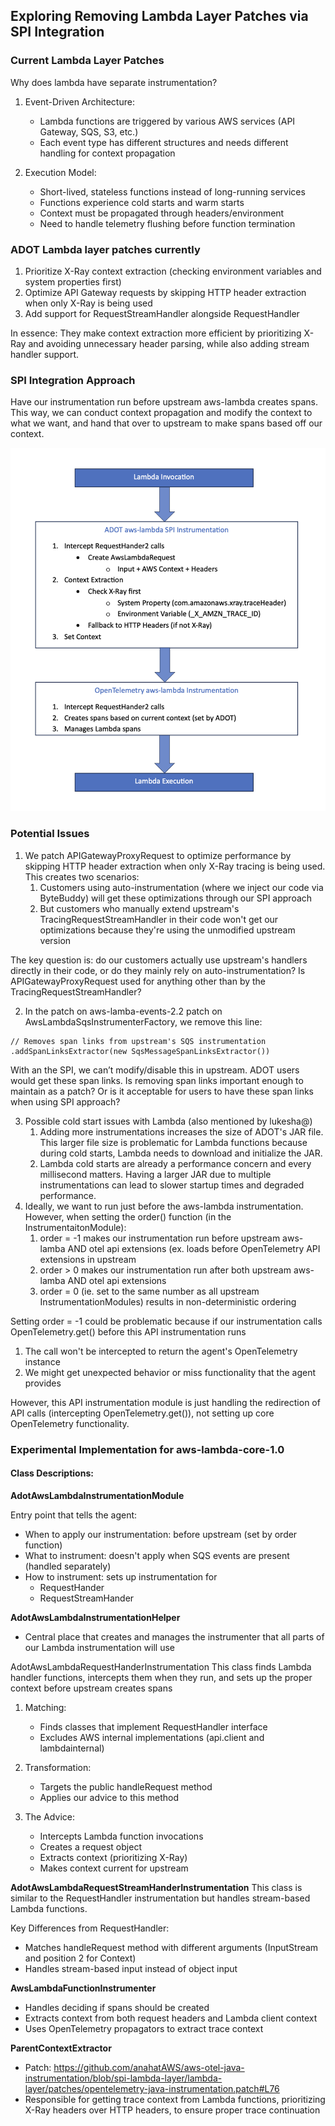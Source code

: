 ## Exploring Removing Lambda Layer Patches via SPI Integration

### Current Lambda Layer Patches

Why does lambda have separate instrumentation?

1. Event-Driven Architecture:

    * Lambda functions are triggered by various AWS services (API Gateway, SQS, S3, etc.)
    * Each event type has different structures and needs different handling for context propagation

1. Execution Model:

    * Short-lived, stateless functions instead of long-running services
    * Functions experience cold starts and warm starts
    * Context must be propagated through headers/environment
    * Need to handle telemetry flushing before function termination



### ADOT Lambda layer patches currently

1. Prioritize X-Ray context extraction (checking environment variables and system properties first)
2. Optimize API Gateway requests by skipping HTTP header extraction when only X-Ray is being used
3. Add support for RequestStreamHandler alongside RequestHandler

In essence: They make context extraction more efficient by prioritizing X-Ray and avoiding unnecessary header parsing, while also adding stream handler support.


### SPI  Integration Approach

Have our instrumentation run before upstream aws-lambda creates spans. This way, we can conduct context propagation and modify the context to what we want, and hand that over to upstream to make spans based off our context.

![img.png](spi-lambda.jpg)

### Potential Issues

1. We patch APIGatewayProxyRequest to optimize performance by skipping HTTP header extraction when only X-Ray tracing is being used. This creates two scenarios:
    1. Customers using auto-instrumentation (where we inject our code via ByteBuddy) will get these optimizations through our SPI approach
    2. But customers who manually extend upstream's TracingRequestStreamHandler in their code won't get our optimizations because they're using the unmodified upstream version

The key question is: do our customers actually use upstream's handlers directly in their code, or do they mainly rely on auto-instrumentation? Is APIGatewayProxyRequest used for anything other than by the TracingRequestStreamHandler?

2. In the patch on aws-lamba-events-2.2 patch on AwsLambdaSqsInstrumenterFactory, we remove this line:

````
// Removes span links from upstream's SQS instrumentation
.addSpanLinksExtractor(new SqsMessageSpanLinksExtractor())
````

With an  the SPI, we can’t modify/disable this in upstream. ADOT users would get these span links. Is removing span links important enough to maintain as a patch? Or is it acceptable for users to have these span links when using SPI approach?

3. Possible cold start issues with Lambda (also mentioned by lukesha@)
    1. Adding more instrumentations increases the size of ADOT's JAR file. This larger file size is problematic for Lambda functions because during cold starts, Lambda needs to download and initialize the JAR.
    2. Lambda cold starts are already a performance concern and every millisecond matters. Having a larger JAR due to multiple instrumentations can lead to slower startup times and degraded performance.
4. Ideally, we want to run just before the aws-lambda instrumentation. However, when setting the order() function (in the InstrumentaitonModule):
    1. order = -1 makes our instrumentation run before upstream aws-lamba AND otel api extensions (ex. loads before OpenTelemetry API extensions in upstream
    2. order > 0 makes our instrumentation run after both upstream aws-lamba AND otel api extensions
    3. order = 0 (ie. set to the same number as all upstream InstrumentationModules) results in non-deterministic ordering

Setting order = -1 could be problematic because if our instrumentation calls OpenTelemetry.get() before this API instrumentation runs
1. The call won't be intercepted to return the agent's OpenTelemetry instance 
2. We might get unexpected behavior or miss functionality that the agent provides

However, this API instrumentation module is just handling the redirection of API calls (intercepting OpenTelemetry.get()), not setting up core OpenTelemetry functionality.

### Experimental Implementation for aws-lambda-core-1.0

#### Class Descriptions:

**AdotAwsLambdaInstrumentationModule**

Entry point that tells the agent:

* When to apply our instrumentation: before upstream (set by order function)
* What to instrument: doesn't apply when SQS events are present (handled separately)
* How to instrument: sets up instrumentation for
    * RequestHander
    * RequestStreamHander


**AdotAwsLambdaInstrumentationHelper**

* Central place that creates and manages the instrumenter that all parts of our Lambda instrumentation will use

AdotAwsLambdaRequestHanderInstrumentation
This class finds Lambda handler functions, intercepts them when they run, and sets up the proper context before upstream creates spans

1. Matching:

    * Finds classes that implement RequestHandler interface
    * Excludes AWS internal implementations (api.client and lambdainternal)

2. Transformation:

    * Targets the public handleRequest method
    * Applies our advice to this method

3. The Advice:

    * Intercepts Lambda function invocations
    * Creates a request object
    * Extracts context (prioritizing X-Ray)
    * Makes context current for upstream


**AdotAwsLambdaRequestStreamHanderInstrumentation**
This class is similar to the RequestHandler instrumentation but handles stream-based Lambda functions.

Key Differences from RequestHandler:

* Matches handleRequest method with different arguments (InputStream and position 2 for Context)
* Handles stream-based input instead of object input


**AwsLambdaFunctionInstrumenter**

* Handles deciding if spans should be created
* Extracts context from both request headers and Lambda client context
* Uses OpenTelemetry propagators to extract trace context


**ParentContextExtractor**

* Patch: https://github.com/anahatAWS/aws-otel-java-instrumentation/blob/spi-lambda-layer/lambda-layer/patches/opentelemetry-java-instrumentation.patch#L76
* Responsible for getting trace context from Lambda functions, prioritizing X-Ray headers over HTTP headers, to ensure proper trace continuation

